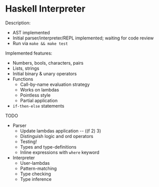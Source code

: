 # Haskell Interpreter


Description:
- AST implemented
- Initial parser/interpreter/REPL implemented; waiting for code review
- Run via `make && make test`


Implemented features:
- Numbers, bools, characters, pairs
- Lists, strings
- Initial binary & unary operators
- Functions
    - Call-by-name evaluation strategy
    - Works on lambdas
    - Pointless style 
    - Partial application
- `if-then-else` statements


TODO
- Parser
    - Update lambdas application -- ((f 2) 3)
    - Distinguish logic and ord operators
    - Testing!
    - Types and type-definitions
    - Inline expressions with `where` keyword
- Interpreter
    - User-lambdas
    - Pattern-matching
    - Type checking
    - Type inference
